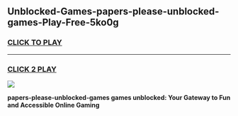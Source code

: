 
## Unblocked-Games-papers-please-unblocked-games-Play-Free-5ko0g
<h3>
<a href="https://premium76.site?title=papers-please-unblocked-games&ref=10A">CLICK TO PLAY</a></h3>
<hr>

<h3>
<a href="https://premium76.site?title=papers-please-unblocked-games&ref=10A">CLICK 2 PLAY</a>
  
</h3>

<a href="https://premium76.site?title=papers-please-unblocked-games&ref=10A"><img src="https://clearcache.store/games.png"></a>


**papers-please-unblocked-games games unblocked: Your Gateway to Fun and Accessible Online Gaming**
